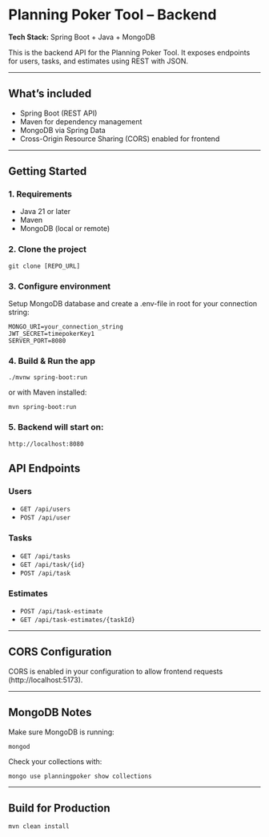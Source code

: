 <h1>Planning Poker Tool – Backend</h1>
 <p><strong>Tech Stack:</strong> Spring Boot + Java + MongoDB</p> 
 <p>This is the backend API for the Planning Poker Tool. It exposes endpoints for users, tasks, and estimates using REST with JSON.</p>
  <hr>
<h2>What’s included</h2>
 <ul>
  <li>Spring Boot (REST API)</li>
   <li>Maven for dependency management</li>
    <li>MongoDB via Spring Data</li>
     <li>Cross-Origin Resource Sharing (CORS) enabled for frontend</li>
      </ul>
    <hr>
     <h2>Getting Started</h2>
      <h3>1. Requirements</h3>
       <ul>
        <li>Java 21 or later</li>
         <li>Maven</li>
          <li>MongoDB (local or remote)</li>
           </ul>
            <h3>2. Clone the project</h3>
             <pre><code>git clone [REPO_URL]</code></pre>
              <h3>3. Configure environment</h3>
               Setup MongoDB database and create a .env-file in root for your connection string:<pre><code>MONGO_URI=your_connection_string
JWT_SECRET=timepokerKey1
SERVER_PORT=8080</code></pre>
                 <h3>4. Build & Run the app</h3>
                  <pre><code>./mvnw spring-boot:run</code></pre>
                   or with Maven installed: <pre><code>mvn spring-boot:run</code></pre>
                    <h3>5. Backend will start on:</h3>
                     <pre><code>http://localhost:8080</code></pre>
                          <h2>API Endpoints</h2>
                           <h3>Users</h3>
                            <ul>
                             <li>
                             <code>GET /api/users</code>
                             </li>
                              <li>
                              <code>POST /api/user</code>
                              </li>
                               </ul>
                                <h3>Tasks</h3>
                                 <ul>
                                  <li>
                                  <code>GET /api/tasks</code>
                                  </li>
                                   <li>
                                   <code>GET /api/task/{id}</code>
                                   </li>
                                    <li>
                                    <code>POST /api/task</code>
                                    </li>
                                     </ul>
                                      <h3>Estimates</h3>
                                       <ul>
                                        <li>
                                        <code>POST /api/task-estimate</code>
                                        </li>
                                         <li>
                                         <code>GET /api/task-estimates/{taskId}</code>
                                         </li>
                                          </ul>
                                           <hr>
                                            <h2>CORS Configuration</h2>
                                             CORS is enabled in your configuration to allow frontend requests (http://localhost:5173). 
                                            <hr>
                                             <h2>MongoDB Notes</h2>
                                              Make sure MongoDB is running: <pre><code>mongod</code></pre> Check your collections with: <pre><code>mongo use planningpoker show collections </code></pre>
                                                <hr>
                                                   <h2>Build for Production</h2> <pre><code>mvn clean install</code></pre>
